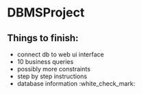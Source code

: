 # DBMSProject

<h2> Things to finish: </h2>
<ul> 
 <li>connect db to web ui interface</li>
 <li>10 business queries</li>
 <li>possibly more constraints</li>
 <li>step by step instructions</li>
 <li>database information :white_check_mark:</li>
</ul>

